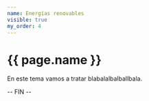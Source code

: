 ```yaml
---
name: Energías renovables
visible: true
my_order: 4
---
```


# {{ page.name }}

En este tema vamos a tratar blabalalbalballbala.

-- FIN --